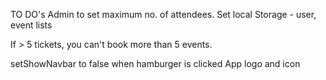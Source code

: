 TO DO's
Admin to set maximum no. of attendees.
Set local Storage - user, event lists

If > 5 tickets, you can't book more than 5 events.

setShowNavbar to false when hamburger is clicked
App logo and icon

<!-- Email notification after successfull booking. -->

<!-- If not logged in, can't book, navigate to login first -->

<!-- Handle login as admin/user. -->
<!-- Show different dashboards for different users. -->
